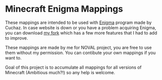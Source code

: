 # Minecraft Enigma Mappings
These mappings are intended to be used with [Enigma](https://www.cuchazinteractive.com/enigma/) program made by Cuchaz.
In case website is down or you have a problem acquiring Enigma, you can download [my fork](https://github.com/Caellian/Enigma/releases) which has a few more features that I had to add to improve.

These mappings are made by me for NOVAL project, you are free to use them without my permission. You can contibute your own mappings if you want to.

Goal of this project is to accumulate all mappings for all versions of Minecraft (Ambitious much?!) so any help is welcome.
